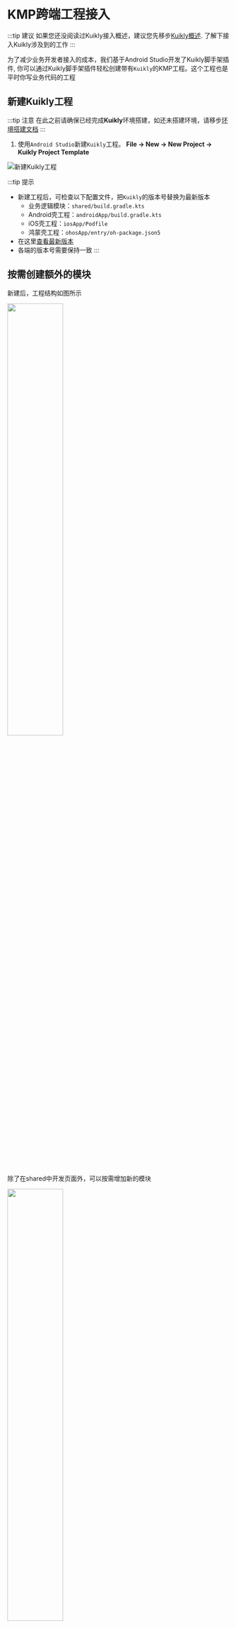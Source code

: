 # KMP跨端工程接入

:::tip 建议
如果您还没阅读过Kuikly接入概述，建议您先移步[Kuikly概述](overview.md). 了解下接入Kuikly涉及到的工作
:::

为了减少业务开发者接入的成本，我们基于Android Studio开发了Kuikly脚手架插件, 你可以通过Kuikly脚手架插件轻松创建带有``Kuikly``的KMP工程。这个工程也是平时你写业务代码的工程

## 新建Kuikly工程

:::tip 注意
在此之前请确保已经完成**Kuikly**环境搭建，如还未搭建环境，请移步[环境搭建文档](env-setup.md)
:::

1. 使用``Android Studio``新建``Kuikly``工程。 **File -> New -> New Project -> Kuikly Project Template**

![新建Kuikly工程](./img/new_kuikly_project.png)

:::tip 提示
* 新建工程后，可检查以下配置文件，把``Kuikly``的版本号替换为最新版本
  * 业务逻辑模块：``shared/build.gradle.kts``
  * Android壳工程：``androidApp/build.gradle.kts``
  * iOS壳工程：``iosApp/Podfile``
  * 鸿蒙壳工程：``ohosApp/entry/oh-package.json5``
* 在这里[查看最新版本](../ChangeLog/changelog.md)
* 各端的版本号需要保持一致
:::

## 按需创建额外的模块

新建后，工程结构如图所示

<div>
<img src="./img/project-structure1.png" width="50%">
</div>

除了在shared中开发页面外，可以按需增加新的模块

<div>
<img src="./img/project-structure2.png" width="50%">
</div>

## 运行androidApp

1. 接着运行``androidApp``

![运行AndroidApp](./img/android_app_run.png)

2. 当手机出现**以下页面**时，说明已经成功运行``androidApp``

<div align="center">
<img src="./img/kuikly_android_app_demo.jpg" width="30%"  alt="运行成功" style="border: 1px solid black;">
</div>

## 运行iosApp

1. 如果是首次运行iOS的话，需要先进入iosApp目录，执行`pod install --repo-update`。
2. 将运行的scheme改为iosApp

![](./img/run_config_step.png)
![](./img/iosApp_scheme.png)

3. 运行``iosApp``

![运行iosApp](./img/ios_app_run.png)

4. 当手机出现下面界面时，说明已运行成功

<div align="center">
<img src="../DevGuide/img/kuikly_ios_app_demo.png" width="30%"  alt="运行成功" style="border: 1px solid black;">
</div>

## 运行鸿蒙App
1. 如果是首次运行Ohos的话，需要用鸿蒙DevEco-Studio打开ohosApp目录
   >若初次打开鸿蒙IDEsync出错，打开ohosApp目录下的.npmrc文件，右上角点击sync重新sync即可
2. 在运行App之前，需要执行签名操作
   File -> Project Structure -> Signing Configs
    <div align="center">
        <img src="./img/ohos_ide_sign.png" style="width: 100%;">
    </div>
3. 运行``ohosApp``

   可以选择在 DevEco-Studio 内运行 或 Android Studio 内运行

   ![DevEco运行OhosApp](./img/ohos_run1.png)

   ![AndroidStudio运行OhosApp](./img/ohos_run2.png)
   > 若 Android Studio 无ohosApp选项 重新打开Android Studio即可
4. 当手机出现下面界面时，说明已运行成功ohosApp
    <div align="center">
        <img src="./img/ohos_run_success.jpg" width="30%"  alt="运行成功" style="border: 1px solid black;">
    </div>

## 运行H5
H5 是通过 gradle 启动 dev-server 来运行

1. 编译demo代码成js
```shell
# 运行 demo 项目 dev server 服务器，没有安装 npm 包则先 npm install 安装一下依赖
npm run serve
#  构建 shared 项目 Debug 版
./gradlew :shared:packLocalJsBundleDebug
```

2. 编译h5App代码成js，然后启动调试服务
```shell
#  运行 h5App 服务器 Debug 版
./gradlew :h5App:jsBrowserRun -t
kotlin 2.0 以上运行: ./gradlew :h5App:jsBrowserDevelopmentRun -t
如果window平台因为编译iOS模块失败，可以参考"快速开始-环境搭建"指引配置
# 拷贝 assets 资源到 dev server
./gradlew :h5App:copyAssetsToWebpackDevServer
```
3. 浏览器查看效果
就可以在 http://localhost:8080/ 看到效果了，如果要访问不同的页面，可以通过 url 参数指定页面名称，如：http://localhost:8080/?page_name=router

4. 浏览器下面界面时，说明已运行成功h5App

<div align="center">
    <img src="./img/web_run_success.png" width="30%"  alt="运行成功" style="border: 1px solid black;">
</div>


## 运行微信小程序
微信小程序先通过 gradle 编译js，然后通过微信开发者工具来运行
1. 编译demo代码成js
```shell
# 运行 demo 项目 dev server 服务器，没有安装 npm 包则先 npm install 安装一下依赖
npm run serve
#  构建 demo 项目 Debug 版
./gradlew :shared:packLocalJsBundleDebug
```

2. 编译miniApp代码成js，然后启动调试服务
```shell
#  运行 miniApp 服务器 Debug 版
./gradlew :miniApp:jsMiniAppDevelopmentWebpack
```

3.使用微信小程序开发者工具打开miniApp下的dist目录，根据你的实际页面，修改app.json里面的pages数组和在pages里新建对应的页面

4. 微信开发者工具编译运行，出现下面界面时，说明已运行成功miniApp
    <div align="center">
        <img src="./img/miniapp_run_success.png" width="30%"  alt="运行成功" style="border: 1px solid black;">
    </div>        

## 下一步

在成功运行androidApp和iosApp后我们就已经完成Kuikly KMP工程的新建。下一步，我们还需要在各个平台接入Kuikly的渲染器和设置一些适配器的工作。 以下是各个平台Kuikly渲染器的接入文档:

1. [Android KuiklyRender接入](android.md)
2. [iOS KuiklyRender接入](iOS.md)
3. [鸿蒙 KuiklyRender接入](harmony.md)
4. [H5 KuiklyRender接入](Web.md)
5. [微信小程序 KuiklyRender接入](Miniapp.md)

## 可能会遇到的问题

### :shared:podInstall错误

![pod错误](./img/podInstall_error.png)

Android Studio本身的bug，可以查看[StackOverflow的解决方案](https://stackoverflow.com/questions/67813636/execution-failed-for-task-sharedpodinstall)

### Android Studio版本过低

![as版本过低](./img/as_version_error.png)

Android Studio版本过低，可下载最新的Android Studio版本
